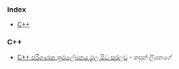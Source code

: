 ### Index

* [C++](#cpp)


### <a id="cpp"></a>C++

* [C++ පරිගණක ක්‍රමලේඛනය මුල  සිට  සරලව](http://www.mediafire.com/file/229c1v9n86bw2yf/C-Sinhala_Lanka_Learning.pdf/file) - කසුන් ලියනගේ 


